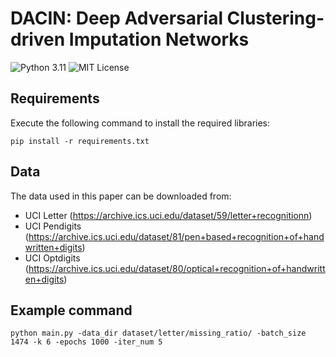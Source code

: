 # DACIN: Deep Adversarial Clustering-driven Imputation Networks

![Python 3.11](https://img.shields.io/badge/Python-3.11-green)
![MIT License](https://img.shields.io/badge/License-MIT-blue)

## Requirements

Execute the following command to install the required libraries:
```
pip install -r requirements.txt
```

## Data

The data used in this paper can be downloaded from:
-   UCI Letter (https://archive.ics.uci.edu/dataset/59/letter+recognitionn)
-   UCI Pendigits (https://archive.ics.uci.edu/dataset/81/pen+based+recognition+of+handwritten+digits)
-   UCI Optdigits (https://archive.ics.uci.edu/dataset/80/optical+recognition+of+handwritten+digits)

## Example command

```
python main.py -data_dir dataset/letter/missing_ratio/ -batch_size 1474 -k 6 -epochs 1000 -iter_num 5
```
